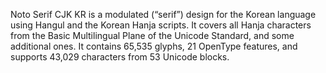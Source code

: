 Noto Serif CJK KR is a modulated (“serif”) design for the Korean language using Hangul and the Korean Hanja scripts. It covers all Hanja characters from the Basic Multilingual Plane of the Unicode Standard, and some additional ones. It contains 65,535 glyphs, 21 OpenType features, and supports 43,029 characters from 53 Unicode blocks.